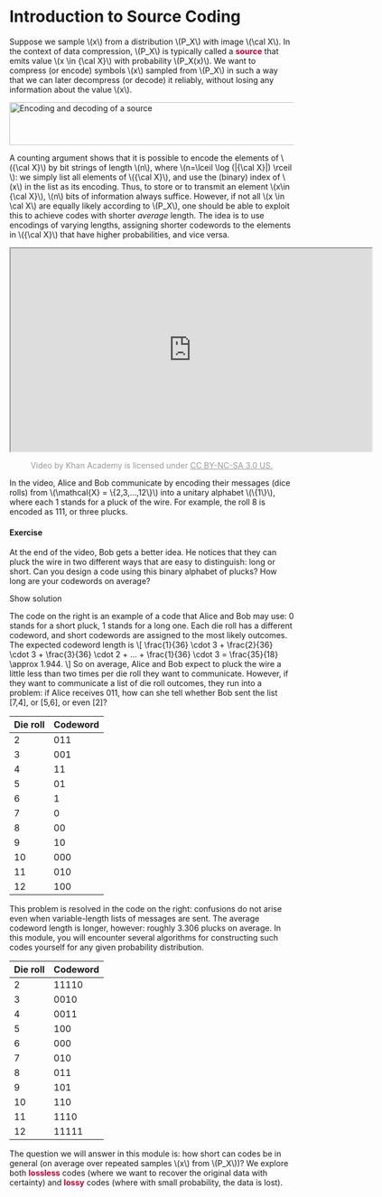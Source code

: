 # Introduction to Source Coding

<p>Suppose we sample \(x\) from a distribution \(P_X\) with image \(\cal X\). In the context of data compression, \(P_X\) is typically called a <span style="color: #bc0031;"><strong>source</strong></span> that emits value \(x \in {\cal X}\) with probability \(P_X(x)\). We want to compress (or encode) symbols \(x\) sampled from \(P_X\) in such a way that we can later decompress (or decode) it reliably, without losing any information about the value \(x\).</p>
<p><img style="display: block; margin-left: auto; margin-right: auto;" src="https://canvas.uva.nl/courses/2205/files/129715/preview?verifier=oacJHSMbAY2BpvcbgidZwaQ37fOsBidaNAuXnDf6" alt="Encoding and decoding of a source" width="521" height="76" data-api-endpoint="https://canvas.uva.nl/api/v1/courses/2205/files/129715" data-api-returntype="File"></p>
<p>A counting argument shows that it is possible to encode the elements of \({\cal X}\) by bit strings of length \(n\), where \(n=\lceil \log (|{\cal X}|) \rceil \): we simply list all elements of \({\cal X}\), and use the (binary) index of \(x\) in the list as its encoding. Thus, to store or to transmit an element \(x\in {\cal X}\), \(n\) bits of information always suffice. However, if not all \(x \in \cal X\) are equally likely according to \(P_X\), one should be able to exploit this to achieve codes with shorter <i>average</i> length. The idea is to use encodings of varying lengths, assigning shorter codewords to the elements in \({\cal X}\) that have higher probabilities, and vice versa.</p>
<div style="width: 100%; float: left; text-align: center;">
<iframe src="https://www.youtube.com/embed/musBo7Kafic" width="640" height="360" allowfullscreen="allowfullscreen"></iframe>
<p style="text-align: center;"><span style="color: #999999;">Video by Khan Academy is licensed under <a style="color: #999999;" href="https://creativecommons.org/licenses/by-nc-sa/3.0/us/">CC BY-NC-SA 3.0 US.</a></span></p>
</div>
<p>In the video, Alice and Bob communicate by encoding their messages (dice rolls) from \(\mathcal{X} = \{2,3,...,12\}\) into a unitary alphabet \(\{1\}\), where each 1 stands for a pluck of the wire. For example, the roll 8 is encoded as <span>111</span>, or three plucks.</p>
<div class="content-box pad-box-mini border border-trbl border-round">
<h4>Exercise</h4>
<p>At the end of the video, Bob gets a better idea. He notices that they can pluck the wire in two different ways that are easy to distinguish: long or short. Can you design a code using this binary alphabet of plucks? How long are your codewords on average?</p>
<p><span class="element_toggler" role="button" aria-controls="group_1" aria-label="Toggler" aria-expanded="false"> <span class="Button">Show solution</span></span></p>
<div id="group_1" style="">
<div class="content-box">
<div class="grid-row middle-xs">
<div class="col-xs-12 col-md-6">
<div class="styleguide-section__grid-demo-element">The code on the right is an example of a code that Alice and Bob may use: 0 stands for a short pluck, 1 stands for a long one. Each die roll has a different codeword, and short codewords are assigned to the most likely outcomes. The expected codeword length is \[ \frac{1}{36} \cdot 3 + \frac{2}{36} \cdot 3 + \frac{3}{36} \cdot 2 + ... + \frac{1}{36} \cdot 3 = \frac{35}{18} \approx 1.944. \] So on average, Alice and Bob expect to pluck the wire a little less than two times per die roll they want to communicate. However, if they want to communicate a list of die roll outcomes, they run into a problem: if Alice receives 011, how can she tell whether Bob sent the list [7,4], or [5,6], or even [2]?</div>
</div>
<div class="col-xs-12 col-md-6">
<div class="styleguide-section__grid-demo-element">
<table class="ic-Table">
<thead>
<tr>
<th>Die roll</th>
<th>Codeword</th>
</tr>
</thead>
<tbody>
<tr>
<td>2</td>
<td>011</td>
</tr>
<tr>
<td>3</td>
<td>001</td>
</tr>
<tr>
<td>4</td>
<td>11</td>
</tr>
<tr>
<td>5</td>
<td>01</td>
</tr>
<tr>
<td>6</td>
<td>1</td>
</tr>
<tr>
<td>7</td>
<td>0</td>
</tr>
<tr>
<td>8</td>
<td>00</td>
</tr>
<tr>
<td>9</td>
<td>10</td>
</tr>
<tr>
<td>10</td>
<td>000</td>
</tr>
<tr>
<td>11</td>
<td>010</td>
</tr>
<tr>
<td>12</td>
<td>100</td>
</tr>
</tbody>
</table>
</div>
</div>
</div>
</div>
<div class="content-box">
<div class="grid-row middle-xs">
<div class="col-xs-12 col-md-6">
<div class="styleguide-section__grid-demo-element">This problem is resolved in the code on the right: confusions do not arise even when variable-length lists of messages are sent. The average codeword length is longer, however: roughly 3.306 plucks on average. In this module, you will encounter several algorithms for constructing such codes yourself for any given probability distribution.</div>
</div>
<div class="col-xs-12 col-md-6">
<div class="styleguide-section__grid-demo-element">
<table class="ic-Table">
<thead>
<tr>
<th>Die roll</th>
<th>Codeword</th>
</tr>
</thead>
<tbody>
<tr>
<td>2</td>
<td>11110</td>
</tr>
<tr>
<td>3</td>
<td>0010</td>
</tr>
<tr>
<td>4</td>
<td>0011</td>
</tr>
<tr>
<td>5</td>
<td>100</td>
</tr>
<tr>
<td>6</td>
<td>000</td>
</tr>
<tr>
<td>7</td>
<td>010</td>
</tr>
<tr>
<td>8</td>
<td>011</td>
</tr>
<tr>
<td>9</td>
<td>101</td>
</tr>
<tr>
<td>10</td>
<td>110</td>
</tr>
<tr>
<td>11</td>
<td>1110</td>
</tr>
<tr>
<td>12</td>
<td>11111</td>
</tr>
</tbody>
</table>
</div>
</div>
</div>
</div>
</div>
</div>
<p>The question we will answer in this module is: how short can codes be in general (on average over repeated samples \(x\) from \(P_X\))? We explore both <span style="color: #bc0031;"><strong>lossless</strong></span> codes (where we want to recover the original data with certainty) and <span style="color: #bc0031;"><strong>lossy</strong></span> codes (where with small probability, the data is lost).</p>
<p> </p>